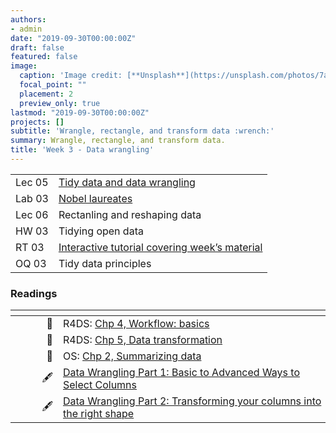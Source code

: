 ```yaml
---
authors:
- admin
date: "2019-09-30T00:00:00Z"
draft: false
featured: false
image:
  caption: 'Image credit: [**Unsplash**](https://unsplash.com/photos/7ah_4PHzSCc)'
  focal_point: ""
  placement: 2
  preview_only: true
lastmod: "2019-09-30T00:00:00Z"
projects: []
subtitle: 'Wrangle, rectangle, and transform data :wrench:'
summary: Wrangle, rectangle, and transform data.
title: 'Week 3 - Data wrangling'
---
```


|            |  |
|------------|----------|
| Lec 05 | [Tidy data and data wrangling](/slides/w3_d1-data-wrangle/w3_d1-data-wrangle.html) |
| Lab 03 | [Nobel laureates](/labs/lab-03/lab-03-nobel-laureates.html) | **Due:** Fri, 4 Oct, 17:00 |
| Lec 06 | Rectanling and reshaping data |
| HW 03  | Tidying open data |
| RT 03  | [Interactive tutorial covering week’s material](https://rstudio.cloud/learn/primers/2) |
| OQ 03  | Tidy data principles |

### Readings

| <div style="width:60px"></div>  | <div style="width:420px"></div>  |  <div style="width:190px"></div> |
|----:|---|---|
| :open_book: | R4DS: [Chp 4, Workflow: basics](https://r4ds.had.co.nz/workflow-basics.html) | **Required** |
| :open_book: | R4DS: [Chp 5, Data transformation](https://r4ds.had.co.nz/transform.html) | **Required** |
| :open_book: | OS: [Chp 2, Summarizing data](https://www.openintro.org/stat/textbook.php?stat_book=os) | **Required** |
| :fountain_pen: | [Data Wrangling Part 1: Basic to Advanced Ways to Select Columns](https://suzan.rbind.io/2018/01/dplyr-tutorial-1/) | Optional |
| :fountain_pen: | [Data Wrangling Part 2: Transforming your columns into the right shape](https://suzan.rbind.io/2018/02/dplyr-tutorial-2/#spreading-and-gathering-data) | Optional |
